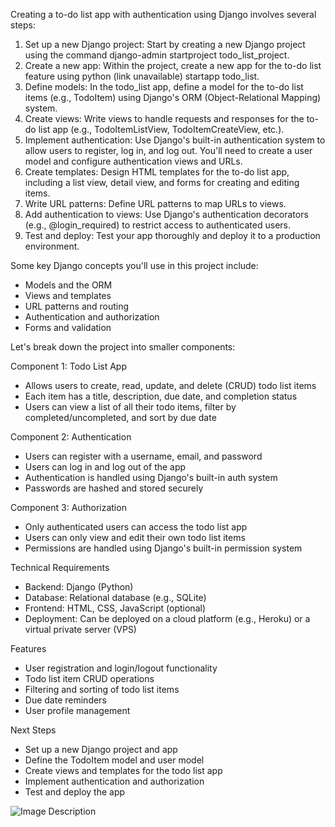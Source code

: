 Creating a to-do list app with authentication using Django involves several steps:

1. Set up a new Django project: Start by creating a new Django project using the command django-admin startproject todo_list_project.
2. Create a new app: Within the project, create a new app for the to-do list feature using python (link unavailable) startapp todo_list.
3. Define models: In the todo_list app, define a model for the to-do list items (e.g., TodoItem) using Django's ORM (Object-Relational Mapping) system.
4. Create views: Write views to handle requests and responses for the to-do list app (e.g., TodoItemListView, TodoItemCreateView, etc.).
5. Implement authentication: Use Django's built-in authentication system to allow users to register, log in, and log out. You'll need to create a user model and configure authentication views and URLs.
6. Create templates: Design HTML templates for the to-do list app, including a list view, detail view, and forms for creating and editing items.
7. Write URL patterns: Define URL patterns to map URLs to views.
8. Add authentication to views: Use Django's authentication decorators (e.g., @login_required) to restrict access to authenticated users.
9. Test and deploy: Test your app thoroughly and deploy it to a production environment.

Some key Django concepts you'll use in this project include:

- Models and the ORM
- Views and templates
- URL patterns and routing
- Authentication and authorization
- Forms and validation



Let's break down the project into smaller components:

Component 1: Todo List App

- Allows users to create, read, update, and delete (CRUD) todo list items
- Each item has a title, description, due date, and completion status
- Users can view a list of all their todo items, filter by completed/uncompleted, and sort by due date

Component 2: Authentication

- Users can register with a username, email, and password
- Users can log in and log out of the app
- Authentication is handled using Django's built-in auth system
- Passwords are hashed and stored securely

Component 3: Authorization

- Only authenticated users can access the todo list app
- Users can only view and edit their own todo list items
- Permissions are handled using Django's built-in permission system

Technical Requirements

- Backend: Django (Python)
- Database: Relational database (e.g., SQLite)
- Frontend: HTML, CSS, JavaScript (optional)
- Deployment: Can be deployed on a cloud platform (e.g., Heroku) or a virtual private server (VPS)

Features

- User registration and login/logout functionality
- Todo list item CRUD operations
- Filtering and sorting of todo list items
- Due date reminders 
- User profile management

Next Steps

- Set up a new Django project and app
- Define the TodoItem model and user model
- Create views and templates for the todo list app
- Implement authentication and authorization
- Test and deploy the app





![Image Description](https://1.bp.blogspot.com/-i78iKr_P9Pk/X9ohjXyc5eI/AAAAAAAAA_4/8UauxZaOgUshGK7MXwW1gZqts7Zrf_AewCLcBGAsYHQ/s1280/Todo%2BList%2BApp%2Busing%2BHTML%2BCSS%2B%2526%2BJavaScript.webp)
